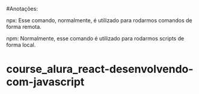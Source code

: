 #Anotações:

npx: Esse comando, normalmente, é utilizado para rodarmos comandos de forma remota.

npm: Normalmente, esse comando é utilizado para rodarmos scripts de forma local.
# course_alura_react-desenvolvendo-com-javascript
